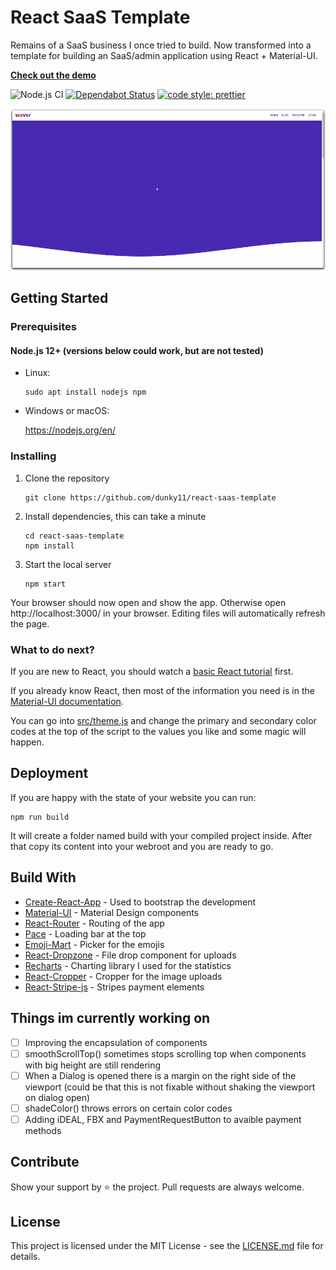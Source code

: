 # React SaaS Template
Remains of a SaaS business I once tried to build. Now transformed into a template for building an SaaS/admin application using React + Material-UI.

[**Check out the demo**](https://reactsaastemplate.com)

![Node.js CI](https://github.com/dunky11/react-saas-template/workflows/Node.js%20CI/badge.svg)
[![Dependabot Status](https://api.dependabot.com/badges/status?host=github&repo=dunky11/react-saas-template)](https://dependabot.com)
[![code style: prettier](https://img.shields.io/badge/code_style-prettier-ff69b4.svg)](https://github.com/prettier/prettier)

[<img src="/.github/gifs/showcase.gif">](https://reactsaastemplate.com "Go to demo website")


## Getting Started

### Prerequisites

#### Node.js 12+ (versions below could work, but are not tested)

* Linux:

   ```
   sudo apt install nodejs npm
   ```

* Windows or macOS:

   https://nodejs.org/en/

### Installing

1. Clone the repository

   ```
   git clone https://github.com/dunky11/react-saas-template
   ```
2. Install dependencies, this can take a minute

   ```
   cd react-saas-template
   npm install
   ```
3. Start the local server

   ```
   npm start
   ```

Your browser should now open and show the app. Otherwise open http://localhost:3000/ in your browser. Editing files will automatically refresh the page.

### What to do next?

If you are new to React, you should watch a [basic React tutorial](https://www.youtube.com/results?search_query=react+tutorial) first.

If you already know React, then most of the information you need is in the [Material-UI documentation](https://material-ui.com/getting-started/usage/).

You can go into [src/theme.js](/src/theme.js) and change the primary and secondary color codes at the top of the script to the values you like and some magic will happen.

## Deployment

If you are happy with the state of your website you can run:

```
npm run build 
```

It will create a folder named build with your compiled project inside. After that copy its content into your webroot and you are ready to go.

## Build With

* [Create-React-App](https://github.com/facebook/create-react-app) - Used to bootstrap the development
* [Material-UI](https://github.com/mui-org/material-ui) - Material Design components
* [React-Router](https://github.com/ReactTraining/react-router) - Routing of the app
* [Pace](https://github.com/HubSpot/pace) - Loading bar at the top
* [Emoji-Mart](https://github.com/missive/emoji-mart) - Picker for the emojis
* [React-Dropzone](https://github.com/react-dropzone/react-dropzone) - File drop component for uploads
* [Recharts](https://github.com/recharts/recharts) - Charting library I used for the statistics
* [React-Cropper](https://github.com/roadmanfong/react-cropper) - Cropper for the image uploads
* [React-Stripe-js](https://github.com/stripe/react-stripe-js) - Stripes payment elements

## Things im currently working on

- [ ] Improving the encapsulation of components
- [ ] smoothScrollTop() sometimes stops scrolling top when components with big height are still rendering
- [ ] When a Dialog is opened there is a margin on the right side of the viewport (could be that this is not fixable without shaking the viewport on dialog open)
- [ ] shadeColor() throws errors on certain color codes
- [ ] Adding iDEAL, FBX and PaymentRequestButton to avaible payment methods

## Contribute
Show your support by ⭐ the project. Pull requests are always welcome.

## License

This project is licensed under the MIT License - see the [LICENSE.md](https://github.com/dunky11/react-saas-template/blob/master/LICENSE) file for details.
